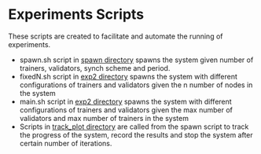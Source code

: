 # Experiments Scripts
These scripts are created to facilitate and automate the running of experiments. 

* spawn.sh script in [spawn directory](./spawn/) spawns the system given number of trainers, validators, synch scheme and period. 
* fixedN.sh script in [exp2 directory](./exp2/) spawns the system with different configurations of trainers and validators given the n number of nodes in the system
* main.sh script in [exp2 directory](./exp2/) spawns the system with different configurations of trainers and validators given the max number of validators and max number of trainers in the system
* Scripts in [track_plot directory](./track_plot/) are called from the spawn script to track the progress of the system, record the results and stop the system after certain number of iterations. 
